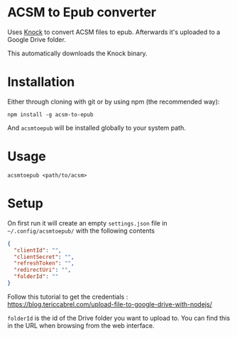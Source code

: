 # ACSM to Epub converter

Uses [Knock](https://github.com/BentonEdmondson/knock) to convert ACSM files to epub. Afterwards it's uploaded to a Google Drive folder.

This automatically downloads the Knock binary.

# Installation

Either through cloning with git or by using npm (the recommended way):

`npm install -g acsm-to-epub`

And `acsmtoepub` will be installed globally to your system path.

# Usage

`acsmtoepub <path/to/acsm>`

# Setup

On first run it will create an empty `settings.json` file in `~/.config/acsmtoepub/` with the following contents

```json
{
  "clientId": "",
  "clientSecret": "",
  "refreshToken": "",
  "redirectUri": "",
  "folderId": ""
}
```

Follow this tutorial to get the credentials : https://blog.tericcabrel.com/upload-file-to-google-drive-with-nodejs/

`folderId` is the id of the Drive folder you want to upload to. You can find this in the URL when browsing from the web interface.
